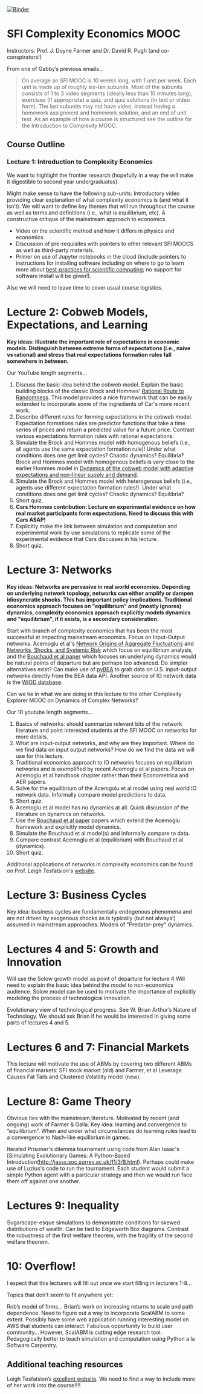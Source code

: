[![Binder](http://mybinder.org/badge.svg)](http://mybinder.org/repo/davidrpugh/sfi-complexity-mooc)

# SFI Complexity Economics MOOC

Instructors: Prof. J. Doyne Farmer and Dr. David R. Pugh (and co-conspirators!)

From one of Gabby’s previous emails…

> On average an SFI MOOC is 10 weeks long, with 1 unit per week.  Each unit is made up of roughly six-ten subunits.  Most of the subunits consists of 1 to 3 video segments (ideally less than 10 minutes long), exercises (if appropriate) a quiz, and quiz solutions (in text or video form).  The last subunits may not have video, instead having a homework assignment and homework solution, and an end of unit test. As an example of how a course is structured see the outline for the Introduction to Complexity MOOC.

## Course Outline

### Lecture 1: Introduction to Complexity Economics
We want to highlight the frontier research (hopefully in a way the will make it digestible to second year undergraduates).

Might make sense to have the following sub-units:
Introductory video providing clear explanation of what complexity economics is (and what it isn’t). We will want to define key themes that will run throughout the course as well as terms and definitions (i.e., what is equilibrium, etc).  A constructive critique of the mainstream approach to economics.

* Video on the scientific method and how it differs in physics and economics.
* Discussion of pre-requisites with pointers to other relevant SFI MOOCS as well as third-party materials.
* Primer on use of Jupyter notebooks in the cloud (include pointers to instructions for installing software including on where to go to learn more about [best-practices for scientific computing](http://journals.plos.org/plosbiology/article?id=10.1371/journal.pbio.1001745); no support for software install will be given!).

Also we will need to leave time to cover usual course logistics.

# Lecture 2: Cobweb Models, Expectations, and Learning
**Key ideas: Illustrate the important role of expectations in economic models. Distinguish between extreme forms of expectations (i.e., naive vs rational) and stress that real expectations formation rules fall somewhere in between.**

Our YouTube length segments...

1. Discuss the basic idea behind the cobweb model. Explain the basic building blocks of the classic Brock and Hommes' [Rational Route to Randomness](http://www.ssc.wisc.edu/~wbrock/rp457a.pdf). This model provides a nice framework that can be easily extended to incorporate some of the ingredients of Car's more recent work.
2. Describe different rules for forming expectations in the cobweb model.  Expectation formations rules are predictor functions that take a time series of prices and return a predicted value for a future price.  Contrast various expectations formation rules with rational expectations.
3. Simulate the Brock and Hommes model with homogenous beliefs (i.e., all agents use the same expectation formation rule)! Under what conditions does one get limit cycles? Chaotic dynamics? Equilibria? Brock and Hommes model with homogenous beliefs is *very* close to the earlier Hommes model in [Dynamics of the cobweb model with adaptive expectations and non-linear supply and demand](http://www.parisschoolofeconomics.eu/docs/guesnerie-roger/hommes94.pdf).
4. Simulate the Brock and Hommes model with heterogenous beliefs (i.e., agents use different expectation formation rules!). Under what conditions does one get limit cycles? Chaotic dynamics? Equilibria?
5. Short quiz.
6. **Cars Hommes contribution: Lecture on experimental evidence on how real market participants form expectations.  Need to discuss this with Cars ASAP!**
7. Explicitly make the link between simulation and computation and experimental work by use simulations to replicate some of the experimental evidence that Cars discusses in his lecture.
8. Short quiz.

# Lecture 3: Networks
**Key ideas: Networks are pervasive in real world economies. Depending on underlying network topology, networks can either amplify or dampen idiosyncratic shocks. This has important policy implications. Traditional economics approach focuses on "equilibrium" and (mostly ignores) dynamics, complexity economics approach explicitly models dynamics and "equilibrium", if it exists, is a secondary consideration.**

Start with branch of complexity economics that has been the most successful at impacting mainstream economics.  Focus on Input-Output networks. Acemoglu et al's [Network Origins of Aggregate Fluctuations](http://economics.mit.edu/files/8135) and [Networks, Shocks, and Systemic Risk](http://economics.mit.edu/files/10423) which focus on equilibrium analysis, and the [Bouchaud et al paper](http://arxiv.org/pdf/1406.5022.pdf) which focuses on underlying dynamics would be natural points of departure but are perhaps too advanced. Do simpler alternatives exist? Can make use of [pyBEA](https://github.com/davidrpugh/pyBEA) to grab data on U.S. input-output networks directly from the BEA data API. Another source  of IO network data is the [WIOD database](http://www.wiod.org/new_site/database/wiots.htm).

Can we tie in what we are doing in this lecture to the other Complexity Explorer MOOC on Dynamics of Complex Networks?

Our 10 youtube length segments...

1. Basics of networks: should summarize relevant bits of the network literature and point interested students at the SFI MOOC on networks for more details.
2. What are input-output networks, and why are they important.  Where do we find data on input output networks? How do we find the data we will use for this lecture.
3. Traditional economics approach to IO networks focuses on equilibrium networks and is exemplified by recent Acemoglu et al papers. Focus on Acemoglu et al handbook chapter rather than their Econometrica and AER papers.
4. Solve for the equilibrium of the Acemgolu et al model using real world IO network data. Informally compare model predictions to data.
5. Short quiz.
6. Acemoglu et al model has no dynamics at all. Quick discussion of the literature on dynamics on networks.  
7. Use the [Bouchaud et al paper](http://arxiv.org/pdf/1406.5022.pdf) papers which extend the Acemoglu framework and explicitly model dynamics.
8. Simulate the Bouchaud et al model(s) and informally compare to data.
9. Compare contrast Acemoglu et al (equilibrium) with Bouchaud et al (dynamics).
10. Short quiz.

Additional applications of networks in complexity economics can be found on Prof. Leigh Tesfatsion's [website](http://www2.econ.iastate.edu/tesfatsi/anetwork.htm).

# Lecture 3: Business Cycles
Key idea: business cycles are fundamentally endogenous phenomena and are not driven by exogenous shocks as is typically (but not always!) assumed in mainstream approaches.  Models of "Predator-prey" dynamics.

# Lectures 4 and 5: Growth and Innovation
Will use the Solow growth model as point of departure for lecture 4  Will need to explain the basic idea behind the model to non-economics audience. Solow model can be used to motivate the importance of explicitly modeling the process of technological innovation.

Evolutionary view of technological progress. See W. Brian Arthur’s Nature of Technology.  We should ask Brian if he would be interested in giving some parts of lectures 4 and 5.

# Lectures 6 and 7: Financial Markets
This lecture will motivate the use of ABMs by covering two different ABMs of financial markets: SFI stock market (old) and Farmer, et al Leverage Causes Fat Tails and Clustered Volatility model (new).


# Lecture 8: Game Theory
Obvious ties with the mainstream literature.  Motivated by recent (and ongoing) work of Farmer & Galla.  Key idea: learning and convergence to “equilibrium”. When and under what circumstances do learning rules lead to a convergence to Nash-like equilibrium in games.

Iterated Prisoner's dilemma tournament using code from Alan Isaac's [Simulating Evolutionary Games: A Python-Based Introduction(http://jasss.soc.surrey.ac.uk/11/3/8.html).  Perhaps could make use of Luzius's code to run the tournament.  Each student would submit a simple Python agent with a particular strategy and then we would run face them off against one another.

# Lectures 9: Inequality
Sugarscape-esque simulations to demonstrate conditions for skewed distributions of wealth.  Can be tied to Edgeworth Box diagrams.  Contrast the robustness of the first welfare theorem, with the fragility of the second welfare theorem.

# 10: Overflow!
I expect that this lecturers will fill out once we start filling in lecturers 1-8…

Topics that don’t seem to fit anywhere yet:

Rob’s model of firms…
Brian’s work on increasing returns to scale and path dependence.
Need to figure out a way to incorporate ScalABM to some extent. Possibly have some web application running interesting model on AWS that students can interact. Fabulous opportunity to build user community…
However, ScalABM is cutting edge research tool.  Pedagogically better to teach simulation and computation using Python a la Software Carpentry.  

## Additional teaching resources
Leigh Tesfatsion’s [excellent website](http://www2.econ.iastate.edu/tesfatsi/ace.htm).  We need to find a way to include more of her work into the course!!!!
